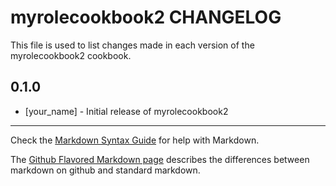 # myrolecookbook2 CHANGELOG

This file is used to list changes made in each version of the myrolecookbook2 cookbook.

## 0.1.0
- [your_name] - Initial release of myrolecookbook2

- - -
Check the [Markdown Syntax Guide](http://daringfireball.net/projects/markdown/syntax) for help with Markdown.

The [Github Flavored Markdown page](http://github.github.com/github-flavored-markdown/) describes the differences between markdown on github and standard markdown.
